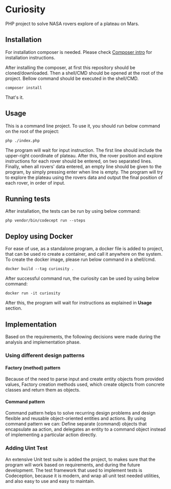 # Curiosity
PHP project to solve NASA rovers explore of a plateau on Mars.


## Installation
For installation composer is needed. Please check [Composer intro](https://getcomposer.org/doc/00-intro.md) for installation instructions.

After installing the composer, at first this repository should be cloned/downloaded. Then a shell/CMD should be opened at the root of the project. Bellow command should be executed in the shell/CMD.
```shell
composer install
```

That's it.

## Usage
This is a command line project. To use it, you should run below command on the root of the project:
```shell
php ./index.php
```

The program will wait for input instruction. The first line should include the upper-right coordinate of plateau. After this, the rover position and explore instructions for each rover should be entered, on two separated lines.
Finally, when all rovers' data entered, an empty line should be given to the program, by simply pressing enter when line is empty. The program will try to explore the plateau using the rovers data and output the final position
of each rover, in order of input.

## Running tests
After installation, the tests can be run by using below command:
```shell
php vendor/bin/codecept run --steps
```

## Deploy using Docker
For ease of use, as a standalone program, a docker file is added to project, that can be used ro create a container, and call it anywhere on the system. To create the docker image, please run below command in a shell/cmd.
```shell
docker build --tag curiosity .
```

After successful command run, the curiosity can be used by using below command:
```shell
docker run -it curiosity
```
After this, the program will wait for instructions as explained in **Usage** section.

## Implementation
Based on the requirements, the following decisions were made during the analysis and implementation phase.

### Using different design patterns

#### Factory (method) pattern
Because of the need to parse input and create entity objects from provided values, Factory creation methods used, which create objects from concrete classes and return them as objects.

#### Command pattern
Command pattern helps to solve recurring design problems and design flexible and reusable object-oriented entities and actions.
By using command pattern we can: Define separate (command) objects that encapsulate aa action, and delegates an entity to a command object instead of implementing a particular action directly.

### Adding Uint Test
An extensive Unit test suite is added the project, to makes sure that the program will work based on requirements, and during the future development.
The test framework that used to implement tests is Codeception, because it is modern, and wrap all unit test needed utilities, and also easy to use and easy to maintain.